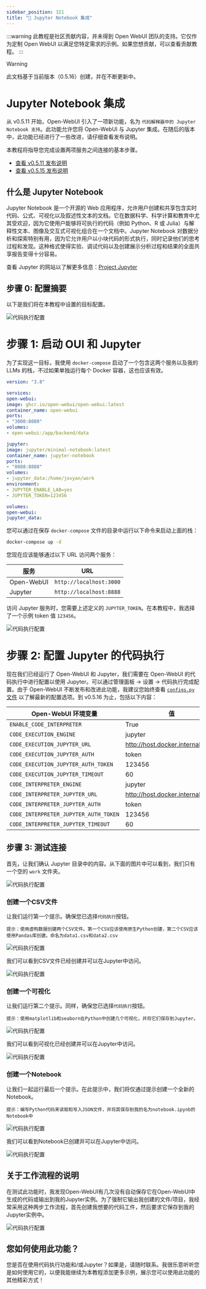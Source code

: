 ```yaml
---
sidebar_position: 321
title: "🐍 Jupyter Notebook 集成"
---
```


:::warning
此教程是社区贡献内容，并未得到 Open WebUI 团队的支持。它仅作为定制 Open WebUI 以满足您特定需求的示例。如果您想贡献，可以查看贡献教程。
:::

> [!WARNING]
> 此文档基于当前版本（0.5.16）创建，并在不断更新中。


# Jupyter Notebook 集成

从 v0.5.11 开始，Open-WebUI 引入了一项新功能，名为 `代码解释器中的 Jupyter Notebook 支持`。此功能允许您将 Open-WebUI 与 Jupyter 集成。在随后的版本中，此功能已经进行了一些改进，请仔细查看发布说明。

本教程将指导您完成设置两项服务之间连接的基本步骤。

- [查看 v0.5.11 发布说明](https://github.com/open-webui/open-webui/releases/tag/v0.5.11)
- [查看 v0.5.15 发布说明](https://github.com/open-webui/open-webui/releases/tag/v0.5.14)

## 什么是 Jupyter Notebook

Jupyter Notebook 是一个开源的 Web 应用程序，允许用户创建和共享包含实时代码、公式、可视化以及叙述性文本的文档。它在数据科学、科学计算和教育中尤其受欢迎，因为它使用户能够将可执行的代码（例如 Python、R 或 Julia）与解释性文本、图像及交互式可视化组合在一个文档中。Jupyter Notebook 对数据分析和探索特别有用，因为它允许用户以小块代码的形式执行，同时记录他们的思考过程和发现。这种格式使得实验、调试代码以及创建展示分析过程和结果的全面共享报告变得十分容易。

查看 Jupyter 的网站以了解更多信息：[Project Jupyter](https://jupyter.org/)

## 步骤 0: 配置摘要

以下是我们将在本教程中设置的目标配置。

![代码执行配置](/images/tutorials/jupyter/jupyter-code-execution.png)

# 步骤 1: 启动 OUI 和 Jupyter

为了实现这一目标，我使用 `docker-compose` 启动了一个包含这两个服务以及我的 LLMs 的栈，不过如果单独运行每个 Docker 容器，这也应该有效。

```yaml title="docker-compose.yml"
version: "3.8"

services:
open-webui:
image: ghcr.io/open-webui/open-webui:latest
container_name: open-webui
ports:
- "3000:8080"
volumes:
- open-webui:/app/backend/data

jupyter:
image: jupyter/minimal-notebook:latest
container_name: jupyter-notebook
ports:
- "8888:8888"
volumes:
- jupyter_data:/home/jovyan/work
environment:
- JUPYTER_ENABLE_LAB=yes
- JUPYTER_TOKEN=123456

volumes:
open-webui:
jupyter_data:
```

您可以通过在保存 `docker-compose` 文件的目录中运行以下命令来启动上面的栈：

```bash title="运行 docker-compose"
docker-compose up -d
```

您现在应该能够通过以下 URL 访问两个服务：

| 服务 | URL |
| ---------- | ----------------------- |
| Open-WebUI | `http://localhost:3000` |
| Jupyter | `http://localhost:8888` |

访问 Jupyter 服务时，您需要上述定义的 `JUPYTER_TOKEN`。在本教程中，我选择了一个示例 token 值 `123456`。

![代码执行配置](/images/tutorials/jupyter/jupyter-token.png)

# 步骤 2: 配置 Jupyter 的代码执行

现在我们已经运行了 Open-WebUI 和 Jupyter，我们需要在 Open-WebUI 的代码执行中进行配置以使用 Jupyter。可以通过管理面板 -> 设置 -> 代码执行完成配置。由于 Open-WebUI 不断发布和改进此功能，我建议您始终查看 [`configs.py` 文件](https://github.com/open-webui/open-webui/blob/6fedd72e3973e1d13c9daf540350cd822826bf27/backend/open_webui/routers/configs.py#L72) 以了解最新的配置选项。到 v0.5.16 为止，包括以下内容：

| Open-WebUI 环境变量 | 值 |
| ------------------------------------- | -------------------------------- |
| `ENABLE_CODE_INTERPRETER` | True |
| `CODE_EXECUTION_ENGINE` | jupyter |
| `CODE_EXECUTION_JUPYTER_URL` | http://host.docker.internal:8888 |
| `CODE_EXECUTION_JUPYTER_AUTH` | token |
| `CODE_EXECUTION_JUPYTER_AUTH_TOKEN` | 123456 |
| `CODE_EXECUTION_JUPYTER_TIMEOUT` | 60 |
| `CODE_INTERPRETER_ENGINE` | jupyter |
| `CODE_INTERPRETER_JUPYTER_URL` | http://host.docker.internal:8888 |
| `CODE_INTERPRETER_JUPYTER_AUTH` | token |
| `CODE_INTERPRETER_JUPYTER_AUTH_TOKEN` | 123456 |
| `CODE_INTERPRETER_JUPYTER_TIMEOUT` | 60 |

## 步骤 3: 测试连接

首先，让我们确认 Jupyter 目录中的内容。从下面的图片中可以看到，我们只有一个空的 `work` 文件夹。

![代码执行配置](/images/tutorials/jupyter/jupyter-empty.png)

### 创建一个CSV文件

让我们运行第一个提示。确保您已选择`代码执行`按钮。

```
提示：使用虚构数据创建两个CSV文件。第一个CSV应该使用原生Python创建，第二个CSV应该使用Pandas库创建。命名为data1.csv和data2.csv
```

![代码执行配置](/images/tutorials/jupyter/jupyter-create-csv.png)

我们可以看到CSV文件已经创建并可以在Jupyter中访问。

![代码执行配置](/images/tutorials/jupyter/jupyter-view-csv.png)

### 创建一个可视化

让我们运行第二个提示。同样，确保您已选择`代码执行`按钮。

```
提示：使用matplotlib和seaborn在Python中创建几个可视化，并将它们保存到Jupyter。
```

![代码执行配置](/images/tutorials/jupyter/jupyter-create-viz.png)

我们可以看到可视化已经创建并可以在Jupyter中访问。

![代码执行配置](/images/tutorials/jupyter/jupyter-view-viz.png)

### 创建一个Notebook

让我们一起运行最后一个提示。在此提示中，我们将仅通过提示创建一个全新的Notebook。

```
提示：编写Python代码来读取和写入JSON文件，并将其保存到我的名为notebook.ipynb的Notebook中
```

![代码执行配置](/images/tutorials/jupyter/jupyter-create-notebook.png)

我们可以看到Notebook已创建并可以在Jupyter中访问。

![代码执行配置](/images/tutorials/jupyter/jupyter-view-notebook.png)

## 关于工作流程的说明

在测试此功能时，我发现Open-WebUI有几次没有自动保存它在Open-WebUI中生成的代码或输出到我的Jupyter实例。为了强制它输出我创建的文件/项目，我经常采用这种两步工作流程，首先创建我想要的代码工件，然后要求它保存到我的Jupyter实例中。

![代码执行配置](/images/tutorials/jupyter/jupyter-workflow.png)

## 您如何使用此功能？

您是否在使用代码执行功能和/或Jupyter？如果是，请随时联系。我很乐意听听您是如何使用它的，以便我能继续为本教程添加更多示例，展示您可以使用此功能的其他精彩方式！
